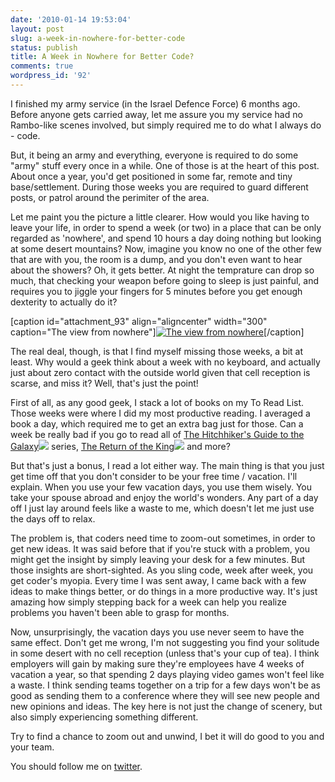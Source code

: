 ```yaml
---
date: '2010-01-14 19:53:04'
layout: post
slug: a-week-in-nowhere-for-better-code
status: publish
title: A Week in Nowhere for Better Code?
comments: true
wordpress_id: '92'
---
```


I finished my army service (in the Israel Defence Force) 6 months ago. Before anyone gets carried away, let me assure you my service had no Rambo-like scenes involved, but simply required me to do what I always do - code.

But, it being an army and everything, everyone is required to do some "army" stuff every once in a while. One of those is at the heart of this post. About once a year, you'd get positioned in some far, remote and tiny base/settlement. During those weeks you are required to guard different posts, or patrol around the perimiter of the area.

Let me paint you the picture a little clearer. How would you like having to leave your life, in order to spend a week (or two) in a place that can be only regarded as 'nowhere', and spend 10 hours a day doing nothing but looking at some desert mountains? Now, imagine you know no one of the other few that are with you, the room is a dump, and you don't even want to hear about the showers? Oh, it gets better. At night the temprature can drop so much, that checking your weapon before going to sleep is just painful, and requires you to jiggle your fingers for 5 minutes before you get enough dexterity to actually do it?

[caption id="attachment_93" align="aligncenter" width="300" caption="The view from nowhere"][![The view from nowhere](http://codelord.net/wp-content/uploads/2010/01/18022008001-300x225.jpg)](http://www.codelord.net/2010/01/14/a-week-in-nowhere-for-better-code/attachment/18022008001/)[/caption]

The real deal, though, is that I find myself missing those weeks, a bit at least. Why would a geek think about a week with no keyboard, and actually just about zero contact with the outside world given that cell reception is scarse, and miss it? Well, that's just the point!

First of all, as any good geek, I stack a lot of books on my To Read List. Those weeks were where I did my most productive reading. I averaged a book a day, which required me to get an extra bag just for those. Can a week be really bad if you go to read all of [The Hitchhiker's Guide to the Galaxy](http://www.amazon.com/gp/product/0345453743?ie=UTF8&tag=thcodu02-20&linkCode=as2&camp=1789&creative=9325&creativeASIN=0345453743)![](http://www.assoc-amazon.com/e/ir?t=thcodu02-20&l=as2&o=1&a=0345453743) series, [The Return of the King](http://www.amazon.com/gp/product/0618574972?ie=UTF8&tag=thcodu02-20&linkCode=as2&camp=1789&creative=9325&creativeASIN=0618574972)![](http://www.assoc-amazon.com/e/ir?t=thcodu02-20&l=as2&o=1&a=0618574972) and more?

But that's just a bonus, I read a lot either way. The main thing is that you just get time off that you don't consider to be your free time / vacation. I'll explain. When you use your few vacation days, you use them wisely. You take your spouse abroad and enjoy the world's wonders. Any part of a day off I just lay around feels like a waste to me, which doesn't let me just use the days off to relax.

The problem is, that coders need time to zoom-out sometimes, in order to get new ideas. It was said before that if you're stuck with a problem, you might get the insight by simply leaving your desk for a few minutes. But those insights are short-sighted. As you sling code, week after week, you get coder's myopia. Every time I was sent away, I came back with a few ideas to make things better, or do things in a more productive way. It's just amazing how simply stepping back for a week can help you realize problems you haven't been able to grasp for months.

Now, unsurprisingly, the vacation days you use never seem to have the same effect. Don't get me wrong, I'm not suggesting you find your solitude in some desert with no cell reception (unless that's your cup of tea). I think employers will gain by making sure they're employees have 4 weeks of vacation a year, so that spending 2 days playing video games won't feel like a waste. I think sending teams together on a trip for a few days won't be as good as sending them to a conference where they will see new people and new opinions and ideas. The key here is not just the change of scenery, but also simply experiencing something different.

Try to find a chance to zoom out and unwind, I bet it will do good to you and your team.

You should follow me on [twitter](http://twitter.com/avivby).
